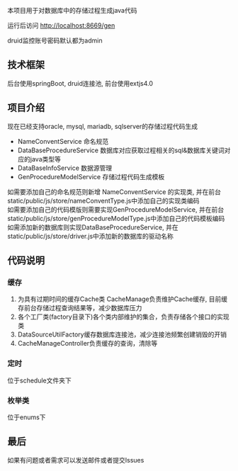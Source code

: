本项目用于对数据库中的存储过程生成java代码

运行后访问 [http://localhost:8669/gen](http://localhost:8669/gen)

druid监控账号密码默认都为admin

## 技术框架

后台使用springBoot, druid连接池, 前台使用extjs4.0

## 项目介绍

现在已经支持oracle, mysql, mariadb, sqlserver的存储过程代码生成

* NameConventService 命名规范
* DataBaseProcedureService 数据库对应获取过程相关的sql&数据库关键词对应的java类型等
* DataBaseInfoService 数据源管理
* GenProcedureModelService 存储过程代码生成模板

如需要添加自己的命名规范则新增 NameConventService 的实现类, 并在前台static/public/js/store/nameConventType.js中添加自己的实现类编码  
如需要添加自己的代码模版则需要实现GenProcedureModelService, 并在前台static/public/js/store/genProcedureModelType.js中添加自己的代码模板编码  
如需添加新的数据库则实现DataBaseProcedureService, 并在static/public/js/store/driver.js中添加新的数据库的驱动名称

## 代码说明
### 缓存
1. 为具有过期时间的缓存Cache类 CacheManage负责维护Cache缓存, 目前缓存前台存储过程查询结果等，减少数据库压力
2. 各个工厂类(factory目录下)各个类内部维护的集合，负责存储各个接口的实现类
3. DataSourceUtilFactory缓存数据库连接池，减少连接池频繁创建销毁的开销
4. CacheManageController负责缓存的查询，清除等

### 定时
位于schedule文件夹下

### 枚举类
位于enums下

## 最后

如果有问题或者需求可以发送邮件或者提交Issues